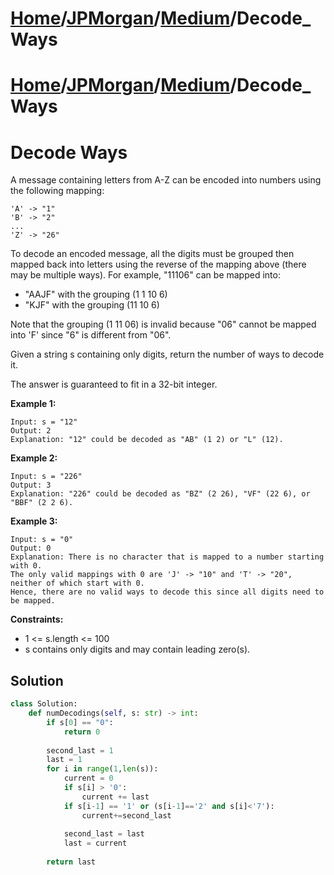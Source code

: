 # [Home](./../../..)/[JPMorgan](./../..)/[Medium](./..)/Decode_Ways
# [Home](./../../..)/[JPMorgan](./../..)/[Medium](./..)/Decode_Ways
<h1>Decode Ways</h1>

<p>
A message containing letters from A-Z can be encoded into numbers using the following mapping:

    'A' -> "1"
    'B' -> "2"
    ...
    'Z' -> "26"
To decode an encoded message, all the digits must be grouped then mapped back into letters using the reverse of the mapping above (there may be multiple ways). For example, "11106" can be mapped into:

- "AAJF" with the grouping (1 1 10 6)
- "KJF" with the grouping (11 10 6)

Note that the grouping (1 11 06) is invalid because "06" cannot be mapped into 'F' since "6" is different from "06".

Given a string s containing only digits, return the number of ways to decode it.

The answer is guaranteed to fit in a 32-bit integer.

</p>

<b>Example 1:</b>

    Input: s = "12"
    Output: 2
    Explanation: "12" could be decoded as "AB" (1 2) or "L" (12).
    
<b>Example 2:</b>

    Input: s = "226"
    Output: 3
    Explanation: "226" could be decoded as "BZ" (2 26), "VF" (22 6), or "BBF" (2 2 6).
    
<b>Example 3:</b>

    Input: s = "0"
    Output: 0
    Explanation: There is no character that is mapped to a number starting with 0.
    The only valid mappings with 0 are 'J' -> "10" and 'T' -> "20", neither of which start with 0.
    Hence, there are no valid ways to decode this since all digits need to be mapped.

<b>Constraints:</b>

- 1 <= s.length <= 100
- s contains only digits and may contain leading zero(s).

<h2>Solution</h2>

```python
class Solution:
    def numDecodings(self, s: str) -> int:
        if s[0] == "0":
            return 0
        
        second_last = 1
        last = 1
        for i in range(1,len(s)):
            current = 0
            if s[i] > '0':
                current += last
            if s[i-1] == '1' or (s[i-1]=='2' and s[i]<'7'):
                current+=second_last
            
            second_last = last
            last = current
            
        return last
```
